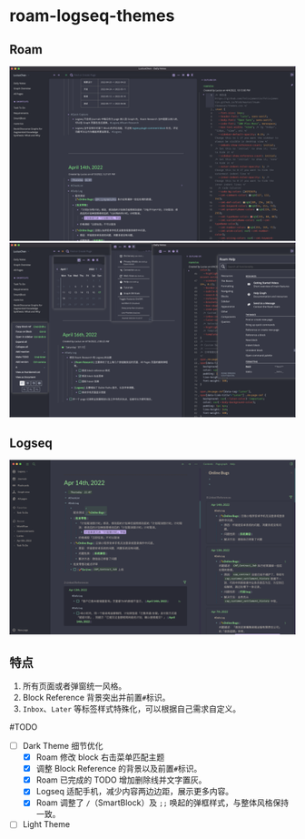 # roam-logseq-themes

## Roam
![](Snipaste_2022-04-17_10-52-33.png)
![](Snipaste_2022-04-17_11-13-10.png)

## Logseq
![](Snipaste_2022-04-17_14-47-32.png)

## 特点
1. 所有页面或者弹窗统一风格。
2. Block Reference 背景突出并前置`#`标识。
3. `Inbox`、`Later` 等标签样式特殊化，可以根据自己需求自定义。

#TODO
 - [ ] Dark Theme 细节优化
   - [x] Roam 修改 block 右击菜单匹配主题
   - [x] 调整 Block Reference 的背景以及前置`#`标识。
   - [x] Roam 已完成的 TODO 增加删除线并文字置灰。
   - [x] Logseq 适配手机，减少内容两边边距，展示更多内容。
   - [x] Roam 调整了 `/`（SmartBlock）及 `;;` 唤起的弹框样式，与整体风格保持一致。
 - [ ] Light Theme
